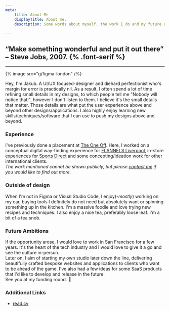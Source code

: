 ```yaml
---
meta:
    title: About Me
    displayTitle: About me.
    description: Some words about myself, the work I do and my future aspirations.

---
```


## &ldquo;Make something wonderful and put it out there&rdquo; &ndash; Steve Jobs, 2007. {% .font-serif %}

---

{% image src="g/figma-london" /%}

Hey, I'm Jakub. A UI/UX focused-designer and diehard perfectionist who's margin for error is practically nil.
As a result, I often spend a lot of time refining small details in my designs, to which people tell me "Nobody will notice that!", however I don't listen to them. I believe it's the small details that matter. Those details are what put the user experience above and beyond other designs/applications. I also highly enjoy learning new skills/techniques/software that I can use to push my designs above and beyond.

### Experience
I've previously done a placement at [The One Off](http://theoneoff.com). Here, I worked on a conceptual digital way-finding experience for [FLANNELS Liverpool](https://www.flannels.com/liverpool-flagshp-fl-store-2781), in-store experiences for [Sports Direct](http://www.sportsdirect.com/) and some concepting/ideation work for other international clients.  
*The work mentioned cannot be shown publicly, but please [contact me](/contact) if you would like to find out more.*

### Outside of design
When I'm not in Figma or Visual Studio Code, I enjoy(-*mostly*) working on my car, buying tools I definitely do not need but absolutely want or spinning something up in the kitchen. I'm a massive foodie and love trying new recipes and techniques. I also enjoy a nice tea, preferably loose leaf. I'm a bit of a tea snob.

### Future Ambitions
If the opportunity arose, I would love to work in San Francisco for a few years. It's the heart of the tech industry and I would love to give it a go and see the culture in-person.  
Later on, I aim of starting my own studio later down the line, delivering beautifully crafted bespoke websites and applications to clients who want to be ahead of the game. I've also had a few ideas for some SaaS products that I'd like to develop and release in the future.  
See you at my funding round. 👋

### Additional Links
- [read.cv](http://read.cv/jakub.s)
